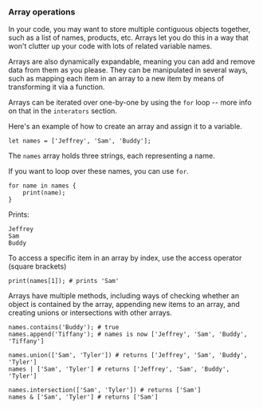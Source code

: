 ### Array operations

In your code, you may want to store multiple
contiguous objects together, such as a list
of names, products, etc. Arrays let you do this
in a way that won't clutter up your code with
lots of related variable names.

Arrays are also dynamically expandable, meaning
you can add and remove data from them as you please.
They can be manipulated in several ways, such as 
mapping each item in an array to a new item by means
of transforming it via a function.

Arrays can be iterated over one-by-one by using the
`for` loop -- more info on that in the `interators` section.

Here's an example of how to create an array and assign
it to a variable.

`let names = ['Jeffrey', 'Sam', 'Buddy'];`

The `names` array holds three strings, each
representing a name.

If you want to loop over these names, you can use `for`.

```
for name in names {
    print(name);
}
```

Prints:
```
Jeffrey
Sam
Buddy
```


To access a specific item in an array by index, use the
access operator (square brackets)

`print(names[1]); # prints 'Sam'`

Arrays have multiple methods, including ways of checking whether
an object is contained by the array, appending new items to
an array, and creating unions or intersections with other arrays.

```
names.contains('Buddy'); # true
names.append('Tiffany'); # names is now ['Jeffrey', 'Sam', 'Buddy', 'Tiffany']

names.union(['Sam', 'Tyler']) # returns ['Jeffrey', 'Sam', 'Buddy', 'Tyler']
names | ['Sam', 'Tyler'] # returns ['Jeffrey', 'Sam', 'Buddy', 'Tyler']

names.intersection(['Sam', 'Tyler']) # returns ['Sam']
names & ['Sam', 'Tyler'] # returns ['Sam']
```
